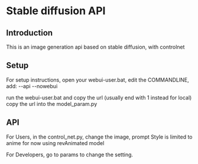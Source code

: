 # Stable diffusion API

## Introduction
This is an image generation api based on stable diffusion, with controlnet

## Setup
For setup instructions, open your webui-user.bat, edit the COMMANDLINE, add: --api --nowebui

run the webui-user.bat and copy the url (usually end with 1 instead for local)
copy the url into the model_param.py

## API

For Users, in the control_net.py, change the image, prompt 
Style is limited to anime for now using revAnimated model

For Developers, go to params to change the setting.